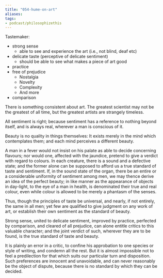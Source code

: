 ```yaml
---
title: "054-hume-on-art"
aliases: 
tags: 
- podcast/philosophizethis
---
```


Tastemaker:
- strong sense
	- able to see and experience the art (i.e., not blind, deaf etc)
- delicate taste (perceptive of delicate sentiment)
	- should be able to see what makes a piece of art good
- practice
- free of prejudice
	- Nostalgia
	- Novelty
	- Complexity
	- And more
- comparison

There is something consistent about art. The greatest scientist may not be the greatest of all time, but the greatest artists are strangely timeless.

All sentiment is right; because sentiment has a reference to nothing beyond itself, and is always real, wherever a man is conscious of it.

Beauty is no quality in things themselves: It exists merely in the mind which contemplates them; and each mind perceives a different beauty.

A man in a fever would not insist on his palate as able to decide concerning flavours; nor would one, affected with the jaundice, pretend to give a verdict with regard to colours. In each creature, there is a sound and a defective state; and the former alone can be supposed to afford us a true standard of taste and sentiment. If, in the sound state of the organ, there be an entire or a considerable uniformity of sentiment among men, we may thence derive an idea of the perfect beauty; in like manner as the appearance of objects in day-light, to the eye of a man in health, is denominated their true and real colour, even while colour is allowed to be merely a phantasm of the senses.

Thus, though the principles of taste be universal, and nearly, if not entirely, the
same in all men; yet few are qualified to give judgment on any work of art, or establish their own sentiment as the standard of beauty.

Strong sense, united to delicate sentiment, improved by practice, perfected by comparison, and cleared of all prejudice, can alone entitle critics to this valuable character; and the joint verdict of such, wherever they are to be found, is the true standard of taste and beauty.

It is plainly an error in a critic, to confine his approbation to one species or style of writing, and condemn all the rest. But it is almost impossible not to feel a predilection for that which suits our particular turn and disposition. Such preferences are innocent and unavoidable, and can never reasonably be the object of dispute, because there is no standard by which they can be decided.